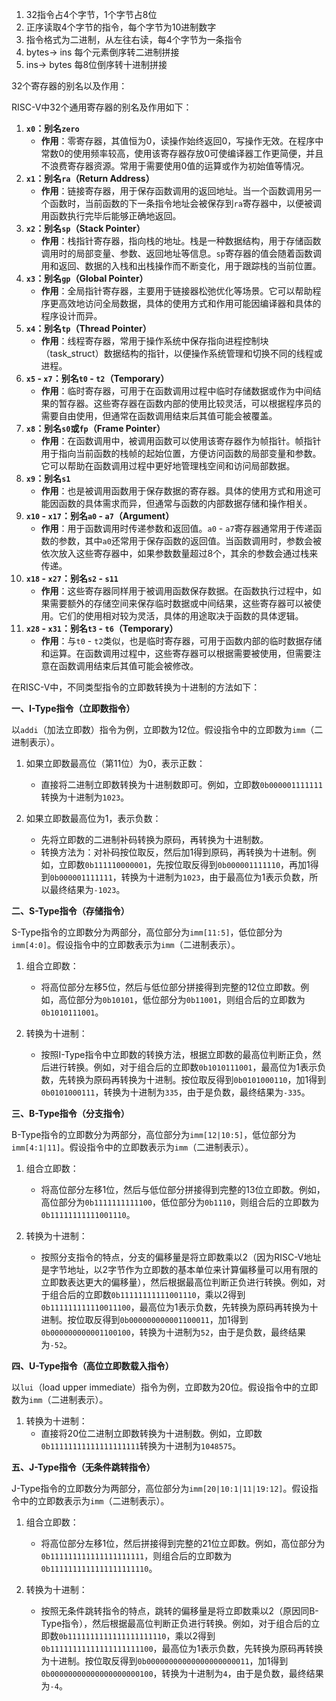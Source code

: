 1. 32指令占4个字节，1个字节占8位
2. 正序读取4个字节的指令，每个字节为10进制数字
3. 指令格式为二进制，从左往右读，每4个字节为一条指令
4. bytes-> ins 每个元素倒序转二进制拼接
5. ins-> bytes 每8位倒序转十进制拼接

32个寄存器的别名以及作用：

RISC-V中32个通用寄存器的别名及作用如下：
1. **`x0`：别名`zero`**
    - **作用**：零寄存器，其值恒为0，读操作始终返回0，写操作无效。在程序中常数0的使用频率较高，使用该寄存器存放0可使编译器工作更简便，并且不浪费寄存器资源。常用于需要使用0值的运算或作为初始值等情况。
2. **`x1`：别名`ra`（Return Address）**
    - **作用**：链接寄存器，用于保存函数调用的返回地址。当一个函数调用另一个函数时，当前函数的下一条指令地址会被保存到`ra`寄存器中，以便被调用函数执行完毕后能够正确地返回。
3. **`x2`：别名`sp`（Stack Pointer）**
    - **作用**：栈指针寄存器，指向栈的地址。栈是一种数据结构，用于存储函数调用时的局部变量、参数、返回地址等信息。`sp`寄存器的值会随着函数调用和返回、数据的入栈和出栈操作而不断变化，用于跟踪栈的当前位置。
4. **`x3`：别名`gp`（Global Pointer）**
    - **作用**：全局指针寄存器，主要用于链接器松弛优化等场景。它可以帮助程序更高效地访问全局数据，具体的使用方式和作用可能因编译器和具体的程序设计而异。
5. **`x4`：别名`tp`（Thread Pointer）**
    - **作用**：线程寄存器，常用于操作系统中保存指向进程控制块（task_struct）数据结构的指针，以便操作系统管理和切换不同的线程或进程。
6. **`x5` - `x7`：别名`t0` - `t2`（Temporary）**
    - **作用**：临时寄存器，可用于在函数调用过程中临时存储数据或作为中间结果的暂存器。这些寄存器在函数内部的使用比较灵活，可以根据程序员的需要自由使用，但通常在函数调用结束后其值可能会被覆盖。
7. **`x8`：别名`s0`或`fp`（Frame Pointer）**
    - **作用**：在函数调用中，被调用函数可以使用该寄存器作为帧指针。帧指针用于指向当前函数的栈帧的起始位置，方便访问函数的局部变量和参数。它可以帮助在函数调用过程中更好地管理栈空间和访问局部数据。
8. **`x9`：别名`s1`**
    - **作用**：也是被调用函数用于保存数据的寄存器。具体的使用方式和用途可能因函数的具体需求而异，但通常与函数的内部数据存储和操作相关。
9. **`x10` - `x17`：别名`a0` - `a7`（Argument）**
    - **作用**：用于函数调用时传递参数和返回值。`a0` - `a7`寄存器通常用于传递函数的参数，其中`a0`还常用于保存函数的返回值。当函数调用时，参数会被依次放入这些寄存器中，如果参数数量超过8个，其余的参数会通过栈来传递。
10. **`x18` - `x27`：别名`s2` - `s11`**
    - **作用**：这些寄存器同样用于被调用函数保存数据。在函数执行过程中，如果需要额外的存储空间来保存临时数据或中间结果，这些寄存器可以被使用。它们的使用相对较为灵活，具体的用途取决于函数的具体逻辑。
11. **`x28` - `x31`：别名`t3` - `t6`（Temporary）**
    - **作用**：与`t0` - `t2`类似，也是临时寄存器，可用于函数内部的临时数据存储和运算。在函数调用过程中，这些寄存器可以根据需要被使用，但需要注意在函数调用结束后其值可能会被修改。

在RISC-V中，不同类型指令的立即数转换为十进制的方法如下：

**一、I-Type指令（立即数指令）**

以`addi`（加法立即数）指令为例，立即数为12位。假设指令中的立即数为`imm`（二进制表示）。

1. 如果立即数最高位（第11位）为0，表示正数：
   - 直接将二进制立即数转换为十进制数即可。例如，立即数`0b000001111111`转换为十进制为`1023`。

2. 如果立即数最高位为1，表示负数：
   - 先将立即数的二进制补码转换为原码，再转换为十进制数。
   - 转换方法为：对补码按位取反，然后加1得到原码，再转换为十进制。例如，立即数`0b111110000001`，先按位取反得到`0b000001111110`，再加1得到`0b000001111111`，转换为十进制为`1023`，由于最高位为1表示负数，所以最终结果为`-1023`。

**二、S-Type指令（存储指令）**

S-Type指令的立即数分为两部分，高位部分为`imm[11:5]`，低位部分为`imm[4:0]`。假设指令中的立即数表示为`imm`（二进制表示）。

1. 组合立即数：
   - 将高位部分左移5位，然后与低位部分拼接得到完整的12位立即数。例如，高位部分为`0b10101`，低位部分为`0b11001`，则组合后的立即数为`0b1010111001`。

2. 转换为十进制：
   - 按照I-Type指令中立即数的转换方法，根据立即数的最高位判断正负，然后进行转换。例如，对于组合后的立即数`0b1010111001`，最高位为1表示负数，先转换为原码再转换为十进制。按位取反得到`0b0101000110`，加1得到`0b0101000111`，转换为十进制为`335`，由于是负数，最终结果为`-335`。

**三、B-Type指令（分支指令）**

B-Type指令的立即数分为两部分，高位部分为`imm[12|10:5]`，低位部分为`imm[4:1|11]`。假设指令中的立即数表示为`imm`（二进制表示）。

1. 组合立即数：
   - 将高位部分左移1位，然后与低位部分拼接得到完整的13位立即数。例如，高位部分为`0b1111111111100`，低位部分为`0b1110`，则组合后的立即数为`0b11111111111001110`。

2. 转换为十进制：
   - 按照分支指令的特点，分支的偏移量是将立即数乘以2（因为RISC-V地址是字节地址，以2字节作为立即数的基本单位来计算偏移量可以用有限的立即数表达更大的偏移量），然后根据最高位判断正负进行转换。例如，对于组合后的立即数`0b11111111111001110`，乘以2得到`0b111111111110011100`，最高位为1表示负数，先转换为原码再转换为十进制。按位取反得到`0b000000000001100011`，加1得到`0b000000000001100100`，转换为十进制为`52`，由于是负数，最终结果为`-52`。

**四、U-Type指令（高位立即数载入指令）**

以`lui`（load upper immediate）指令为例，立即数为20位。假设指令中的立即数为`imm`（二进制表示）。

1. 转换为十进制：
   - 直接将20位二进制立即数转换为十进制数。例如，立即数`0b11111111111111111111`转换为十进制为`1048575`。

**五、J-Type指令（无条件跳转指令）**

J-Type指令的立即数分为两部分，高位部分为`imm[20|10:1|11|19:12]`。假设指令中的立即数表示为`imm`（二进制表示）。

1. 组合立即数：
   - 将高位部分左移1位，然后拼接得到完整的21位立即数。例如，高位部分为`0b111111111111111111111`，则组合后的立即数为`0b1111111111111111111110`。

2. 转换为十进制：
   - 按照无条件跳转指令的特点，跳转的偏移量是将立即数乘以2（原因同B-Type指令），然后根据最高位判断正负进行转换。例如，对于组合后的立即数`0b1111111111111111111110`，乘以2得到`0b11111111111111111111100`，最高位为1表示负数，先转换为原码再转换为十进制。按位取反得到`0b00000000000000000000011`，加1得到`0b00000000000000000000100`，转换为十进制为`4`，由于是负数，最终结果为`-4`。